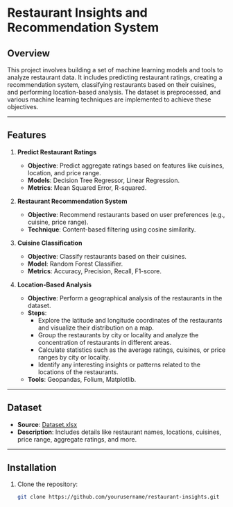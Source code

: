 # Restaurant Insights and Recommendation System

## Overview

This project involves building a set of machine learning models and tools to analyze restaurant data. It includes predicting restaurant ratings, creating a recommendation system, classifying restaurants based on their cuisines, and performing location-based analysis. The dataset is preprocessed, and various machine learning techniques are implemented to achieve these objectives.

---

## Features

1. **Predict Restaurant Ratings**  
   - **Objective**: Predict aggregate ratings based on features like cuisines, location, and price range.  
   - **Models**: Decision Tree Regressor, Linear Regression.  
   - **Metrics**: Mean Squared Error, R-squared.

2. **Restaurant Recommendation System**  
   - **Objective**: Recommend restaurants based on user preferences (e.g., cuisine, price range).  
   - **Technique**: Content-based filtering using cosine similarity.

3. **Cuisine Classification**  
   - **Objective**: Classify restaurants based on their cuisines.  
   - **Model**: Random Forest Classifier.  
   - **Metrics**: Accuracy, Precision, Recall, F1-score.

4. **Location-Based Analysis**  
   - **Objective**: Perform a geographical analysis of the restaurants in the dataset.  
   - **Steps**:  
     - Explore the latitude and longitude coordinates of the restaurants and visualize their distribution on a map.  
     - Group the restaurants by city or locality and analyze the concentration of restaurants in different areas.  
     - Calculate statistics such as the average ratings, cuisines, or price ranges by city or locality.  
     - Identify any interesting insights or patterns related to the locations of the restaurants.  
   - **Tools**: Geopandas, Folium, Matplotlib.

---

## Dataset

- **Source**: [Dataset.xlsx](https://www.kaggle.com/input/ml-intern/Dataset.xlsx)
- **Description**: Includes details like restaurant names, locations, cuisines, price range, aggregate ratings, and more.

---

## Installation

1. Clone the repository:
   ```bash
   git clone https://github.com/yourusername/restaurant-insights.git
